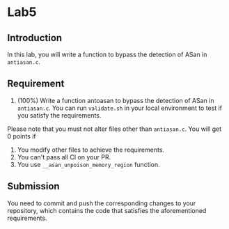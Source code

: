 # Lab5

## Introduction

In this lab, you will write a function to bypass the detection of ASan in `antiasan.c`.

## Requirement

1. (100%) Write a function antoasan to bypass the detection of ASan in `antiasan.c`.
You can run `validate.sh` in your local environment to test if you satisfy the requirements.

Please note that you must not alter files other than `antiasan.c`. You will get 0 points if

1. You modify other files to achieve the requirements.
2. You can't pass all CI on your PR.
3. You use `__asan_unpoison_memory_region` function.

## Submission

You need to commit and push the corresponding changes to your repository, which contains the code that satisfies the aforementioned requirements.
